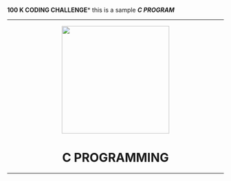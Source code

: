 **100 K CODING CHALLENGE*** this is a sample ***C PROGRAM***

  <div align="center">
  
  ---
  
 
  <img width="250px" src="https://i.pinimg.com/originals/6e/46/e7/6e46e7dbe2bb73dacc055e5dbd85c3ad.png">
  
 # C PROGRAMMING
  
  ---
  </div>
